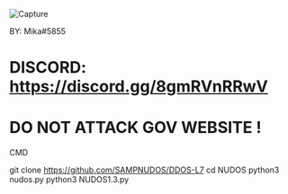 ![Capture](https://user-images.githubusercontent.com/111334471/223164384-e162116c-3a80-46dc-ae20-41a66ecbaaa9.PNG)

BY: Mika#5855
# DISCORD: https://discord.gg/8gmRVnRRwV

# DO NOT ATTACK GOV WEBSITE !
 
CMD

git clone https://github.com/SAMPNUDOS/DDOS-L7
 cd NUDOS
 python3 nudos.py
 python3 NUDOS1.3.py
